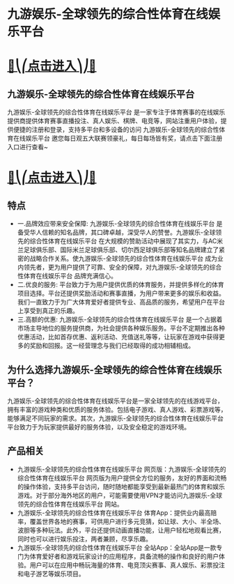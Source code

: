 # 九游娱乐-全球领先的综合性体育在线娱乐平台

# [🍉⎝⎛点击进入⎞⎠🍉](https://kkdd668.cn)
## 九游娱乐-全球领先的综合性体育在线娱乐平台
九游娱乐-全球领先的综合性体育在线娱乐平台 是一家专注于体育赛事的在线娱乐提供商提供体育赛事直播投注、真人娱乐、棋牌、电竞等，网站注重用户体验，提供便捷的注册和登录，支持多平台和多设备的访问 九游娱乐-全球领先的综合性体育在线娱乐平台 邀您每日观五大联赛领豪礼，每日每场皆有奖，请点击下面注册入口进行查看~
# [🍉⎝⎛点击进入⎞⎠🍉](https://kkdd668.cn)

## 特点
- 一.品牌效应带来安全保障: 九游娱乐-全球领先的综合性体育在线娱乐平台 是备受华人信赖的知名品牌，其口碑卓越，深受华人的赞誉。九游娱乐-全球领先的综合性体育在线娱乐平台 在大规模的赞助活动中展现了其实力，与AC米兰足球俱乐部、国际米兰足球俱乐部、切尔西足球俱乐部等知名品牌建立了紧密的战略合作关系。使九游娱乐-全球领先的综合性体育在线娱乐平台 成为业内领先者，更为用户提供了可靠、安全的保障，对九游娱乐-全球领先的综合性体育在线娱乐平台 品牌充满信心。
- 二.优良的服务: 平台致力于为用户提供优质的体育服务，并提供多样化的体育项目选择。平台还提供奖励活动和赛事直播，为用户带来更多的娱乐和收益。我们一直致力于为广大体育爱好者提供专业、高品质的服务，希望用户在平台上享受到真正的乐趣。
- 三.高额的优惠: 九游娱乐-全球领先的综合性体育在线娱乐平台 是一个占据着市场主导地位的服务提供商，为社会提供各种娱乐服务。平台不定期推出各种优惠活动，比如首存优惠、返利活动、充值送礼等等，让玩家在游戏中获得更多的奖励和回报。这一经营理念与我们已经取得的成功相辅相成。

## 为什么选择九游娱乐-全球领先的综合性体育在线娱乐平台？
九游娱乐-全球领先的综合性体育在线娱乐平台是一家全球领先的在线游戏平台，拥有丰富的游戏种类和优质的服务体验。包括电子游戏、真人游戏、彩票游戏等，能够满足不同玩家的需求。其次，九游娱乐-全球领先的综合性体育在线娱乐平台 平台致力于为玩家提供最好的服务体验，以及安全稳定的游戏环境。
## 产品相关
- 九游娱乐-全球领先的综合性体育在线娱乐平台 网页版：九游娱乐-全球领先的综合性体育在线娱乐平台 网页版为用户提供全方位的服务，友好的界面和流畅的操作体验，支持多平台访问，随时随地都能享受到最新最热门的体育和娱乐游戏。对于部分海外地区的用户，可能需要使用VPN才能访问九游娱乐-全球领先的综合性体育在线娱乐平台 网站。
- 九游娱乐-全球领先的综合性体育在线娱乐平台 体育App：提供业内最高赔率，覆盖世界各地的赛事，可供用户进行多元竞猜，如让球、大小、半全场、波胆等多种玩法。此外，平台还提供动画直播功能，让用户轻松地观看比赛，同时也可以进行娱乐投注，两者兼顾，尽享乐趣。
- 九游娱乐-全球领先的综合性体育在线娱乐平台 全站App：全站App是一款专门为体育爱好者和游戏玩家设计的应用程序，具备流畅的操作和良好的用户体验。用户可以在应用中畅玩海量的体育、电竞顶尖赛事、真人娱乐、彩票投注和电子游艺等娱乐项目。
